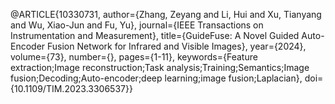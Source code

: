 @ARTICLE{10330731,
  author={Zhang, Zeyang and Li, Hui and Xu, Tianyang and Wu, Xiao-Jun and Fu, Yu},
  journal={IEEE Transactions on Instrumentation and Measurement}, 
  title={GuideFuse: A Novel Guided Auto-Encoder Fusion Network for Infrared and Visible Images}, 
  year={2024},
  volume={73},
  number={},
  pages={1-11},
  keywords={Feature extraction;Image reconstruction;Task analysis;Training;Semantics;Image fusion;Decoding;Auto-encoder;deep learning;image fusion;Laplacian},
  doi={10.1109/TIM.2023.3306537}}

